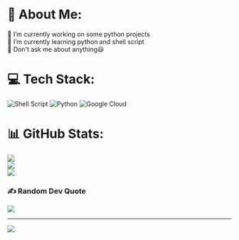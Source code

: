 

# 💫 About Me:
🔭 I’m currently working on some python projects <br>🌱 I’m currently learning python and shell script<br>💬 Don't ask me about anything😃


# 💻 Tech Stack:
![Shell Script](https://img.shields.io/badge/shell_script-%23121011.svg?style=for-the-badge&logo=gnu-bash&logoColor=white) ![Python](https://img.shields.io/badge/python-3670A0?style=for-the-badge&logo=python&logoColor=ffdd54) ![Google Cloud](https://img.shields.io/badge/Google%20Cloud-%234285F4.svg?style=for-the-badge&logo=google-cloud&logoColor=white)
# 📊 GitHub Stats:
![](https://github-readme-stats.vercel.app/api?username=pengu-x3&theme=dark&hide_border=false&include_all_commits=false&count_private=false)<br/>
![](https://github-readme-streak-stats.herokuapp.com/?user=pengu-x3&theme=dark&hide_border=false)<br/>
![](https://github-readme-stats.vercel.app/api/top-langs/?username=pengu-x3&theme=dark&hide_border=false&include_all_commits=false&count_private=false&layout=compact)

### ✍️ Random Dev Quote
![](https://quotes-github-readme.vercel.app/api?type=vetical&theme=dark)

---
[![](https://visitcount.itsvg.in/api?id=pengu-x3&icon=6&color=12)](https://visitcount.itsvg.in)
